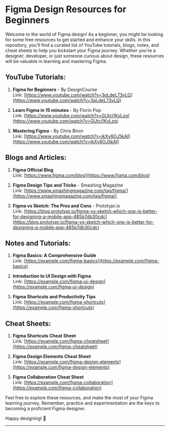 # Figma Design Resources for Beginners

Welcome to the world of Figma design! As a beginner, you might be looking for some free resources to get started and enhance your skills. In this repository, you'll find a curated list of YouTube tutorials, blogs, notes, and cheat sheets to help you kickstart your Figma journey. Whether you're a designer, developer, or just someone curious about design, these resources will be valuable in learning and mastering Figma.

## YouTube Tutorials:
1. **Figma for Beginners** - By DesignCourse  
   Link: [https://www.youtube.com/watch?v=3qLdeL73yLQ](https://www.youtube.com/watch?v=3qLdeL73yLQ)

2. **Learn Figma in 15 minutes** - By Florin Pop  
   Link: [https://www.youtube.com/watch?v=GUtcj1KyLzg](https://www.youtube.com/watch?v=GUtcj1KyLzg)

3. **Mastering Figma** - By Chris Biron  
   Link: [https://www.youtube.com/watch?v=jkXv6OJ5kAI](https://www.youtube.com/watch?v=jkXv6OJ5kAI)

## Blogs and Articles:

1. **Figma Official Blog**  
   Link: [https://www.figma.com/blog](https://www.figma.com/blog)

2. **Figma Design Tips and Tricks** - Smashing Magazine  
   Link: [https://www.smashingmagazine.com/tag/figma/](https://www.smashingmagazine.com/tag/figma/)

3. **Figma vs Sketch: The Pros and Cons** - Prototypr.io  
   Link: [https://blog.prototypr.io/figma-vs-sketch-which-one-is-better-for-designing-a-mobile-app-485b7db30cdc](https://blog.prototypr.io/figma-vs-sketch-which-one-is-better-for-designing-a-mobile-app-485b7db30cdc)

## Notes and Tutorials:

1. **Figma Basics: A Comprehensive Guide**  
   Link: [https://example.com/figma-basics](https://example.com/figma-basics)

2. **Introduction to UI Design with Figma**  
   Link: [https://example.com/figma-ui-design](https://example.com/figma-ui-design)

3. **Figma Shortcuts and Productivity Tips**  
   Link: [https://example.com/figma-shortcuts](https://example.com/figma-shortcuts)

## Cheat Sheets:

1. **Figma Shortcuts Cheat Sheet**  
   Link: [https://example.com/figma-cheatsheet](https://example.com/figma-cheatsheet)

2. **Figma Design Elements Cheat Sheet**  
   Link: [https://example.com/figma-design-elements](https://example.com/figma-design-elements)

3. **Figma Collaboration Cheat Sheet**  
   Link: [https://example.com/figma-collaboration](https://example.com/figma-collaboration)

Feel free to explore these resources, and make the most of your Figma learning journey. Remember, practice and experimentation are the keys to becoming a proficient Figma designer.

Happy designing! 🎨

---
